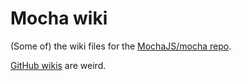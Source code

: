 # Mocha wiki

(Some of) the wiki files for the [MochaJS/mocha repo](https://github.com/mochajs/mocha/wiki).

[GitHub wikis](https://docs.github.com/en/communities/documenting-your-project-with-wikis/about-wikis) are weird.
